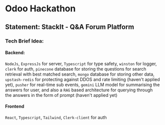# Odoo Hackathon
## Statement: StackIt - Q&A Forum Platform

### Tech Brief Idea:
#### Backend:
`NodeJs`, `ExpressJs` for server, `Typescript` for type safety, `winston` for logger, `clerk` for auth, `pinecone` database for storing the questions for search retrieval with best matched search, `mongo` database for storing other data, `upstash-redis` for protecting against DDOS and rate limiting (haven't applied yet), `pusher` for real-time sub events, `gemini` LLM model for summarising the answers for user, and also a `RAG` based architecture for querying through the answers in the form of prompt (haven't applied yet)

#### Frontend
`React`, `Typescript`, `Tailwind`, `Clerk-client` for auth
